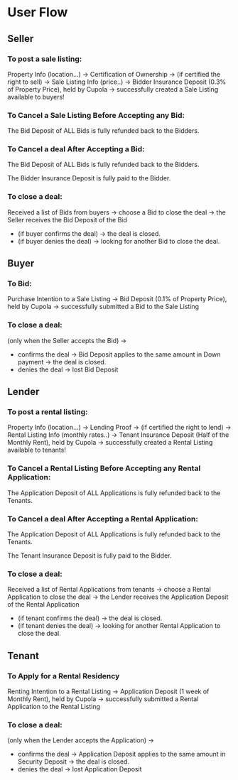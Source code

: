 # User Flow

## Seller

### To post a sale listing:

Property Info (location...) -> Certification of Ownership -> (if certified the right to sell) -> Sale Listing Info (price..) -> Bidder Insurance Deposit (0.3% of Property Price), held by Cupola -> successfully created a Sale Listing available to buyers! 

### To Cancel a Sale Listing Before Accepting any Bid:

The Bid Deposit of ALL Bids is fully refunded back to the Bidders.

### To Cancel a deal After Accepting a Bid:

The Bid Deposit of ALL Bids is fully refunded back to the Bidders.

The Bidder Insurance Deposit is fully paid to the Bidder.

### To close a deal:

Received a list of Bids from buyers -> choose a Bid to close the deal -> the Seller receives the Bid Deposit of the Bid

+ (if buyer confirms the deal) -> the deal is closed.
+ (if buyer denies the deal) -> looking for another Bid to close the deal.

## Buyer

### To Bid:

Purchase Intention to a Sale Listing -> Bid Deposit (0.1% of Property Price), held by Cupola -> successfully submitted a Bid to the Sale Listing

### To close a deal:

(only when the Seller accepts the Bid) -> 

+ confirms the deal -> Bid Deposit applies to the same amount in Down payment -> the deal is closed.
+ denies the deal -> lost Bid Deposit

## Lender

### To post a rental listing:

Property Info (location...) -> Lending Proof -> (if certified the right to lend) -> Rental Listing Info (monthly rates..) -> Tenant Insurance Deposit (Half of the Monthly Rent), held by Cupola -> successfully created a Rental Listing available to tenants!

### To Cancel a Rental Listing Before Accepting any Rental Application:

The Application Deposit of ALL Applications is fully refunded back to the Tenants.

### To Cancel a deal After Accepting a Rental Application:

The Application Deposit of ALL Applications is fully refunded back to the Tenants.

The Tenant Insurance Deposit is fully paid to the Bidder. 

### To close a deal:

Received a list of Rental Applications from tenants -> choose a Rental Application to close the deal -> the Lender receives the Application Deposit of the Rental Application

+ (if tenant confirms the deal) -> the deal is closed.
+ (if tenant denies the deal) -> looking for another Rental Application to close the deal.

## Tenant

### To Apply for a Rental Residency

Renting Intention to a Rental Listing -> Application Deposit (1 week of Monthly Rent), held by Cupola -> successfully submitted a Rental Application to the Rental Listing

### To close a deal:

(only when the Lender accepts the Application) -> 

+ confirms the deal -> Application Deposit applies to the same amount in Security Deposit -> the deal is closed.
+ denies the deal -> lost Application Deposit